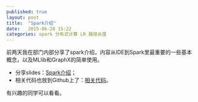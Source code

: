 ```yaml
---
published: true
layout: post
title:  "Spark介绍"
date:   2015-06-28 15:22
categories: spark 分布式计算 LR 路径长度
---
```


前两天我在部门内部分享了spark介绍，内容从IDE到Spark里最重要的一些基本概念，以及MLlib和GraphX的简单使用。

* 分享slides：[Spark介绍](http://pan.baidu.com/s/1nrscQ)；
* 相关代码也放到Github上了：[相关代码](https://github.com/breezedeus/SparkTest_BD)。

有兴趣的同学可以看看。